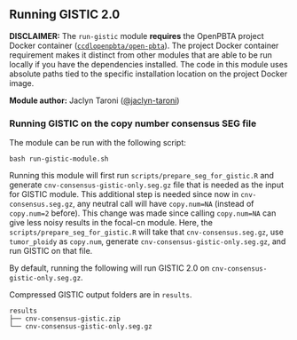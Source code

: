 ## Running GISTIC 2.0

**DISCLAIMER:** The `run-gistic` module **requires** the OpenPBTA project Docker container ([`ccdlopenpbta/open-pbta`](https://hub.docker.com/r/ccdlopenpbta/open-pbta)). 
The project Docker container requirement makes it distinct from other modules that are able to be run locally if you have the dependencies installed.
The code in this module uses absolute paths tied to the specific installation location on the project Docker image.

**Module author:** Jaclyn Taroni ([@jaclyn-taroni](https://github.com/jaclyn-taroni))

### Running GISTIC on the copy number consensus SEG file

The module can be run with the following script:
```
bash run-gistic-module.sh
```

Running this module will first run `scripts/prepare_seg_for_gistic.R` and generate `cnv-consensus-gistic-only.seg.gz` file that is needed as the input for GISTIC module. 
This additional step is needed since now in `cnv-consensus.seg.gz`, any neutral call will have `copy.num=NA` (instead of `copy.num=2` before). 
This change was made since calling `copy.num=NA` can give less noisy results in the focal-cn module. 
Here, the `scripts/prepare_seg_for_gistic.R` will take that `cnv-consensus.seg.gz`, use `tumor_ploidy` as `copy.num`, generate `cnv-consensus-gistic-only.seg.gz`, and run GISTIC on that file. 

By default, running the following will run GISTIC 2.0 on `cnv-consensus-gistic-only.seg.gz`.

Compressed GISTIC output folders are in `results`.

```
results
├── cnv-consensus-gistic.zip
└── cnv-consensus-gistic-only.seg.gz
```

